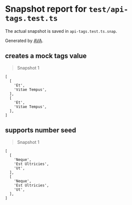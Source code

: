 # Snapshot report for `test/api-tags.test.ts`

The actual snapshot is saved in `api-tags.test.ts.snap`.

Generated by [AVA](https://avajs.dev).

## creates a mock tags value

> Snapshot 1

    [
      [
        'Et',
        'Vitae Tempus',
      ],
      [
        'Et',
        'Vitae Tempus',
      ],
    ]

## supports number seed

> Snapshot 1

    [
      [
        'Neque',
        'Est Ultricies',
        'Ut',
      ],
      [
        'Neque',
        'Est Ultricies',
        'Ut',
      ],
    ]
